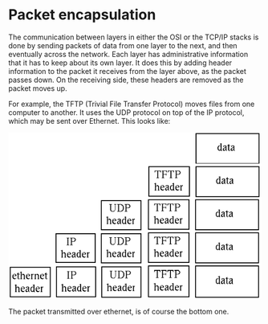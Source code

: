 # Packet encapsulation

The communication between layers in either the OSI or the TCP/IP stacks is done by sending packets of data from one layer to the next, and then eventually across the network. Each layer has administrative information that it has to keep about its own layer. It does this by adding header information to the packet it receives from the layer above, as the packet passes down. On the receiving side, these headers are removed as the packet moves up.

For example, the TFTP (Trivial File Transfer Protocol) moves files from one computer to another. It uses the UDP protocol on top of the IP protocol, which may be sent over Ethernet. This looks like:

![packets](../assets/packets.gif)

The packet transmitted over ethernet, is of course the bottom one.